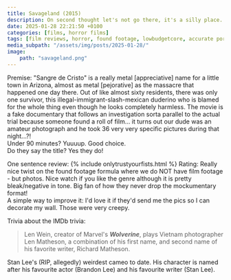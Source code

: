 ```yaml
---
title: Savageland (2015)
description: On second thought let's not go there, it's a silly place.
date: 2025-01-28 22:21:50 +0100
categories: [films, horror films]
tags: [film reviews, horror, found footage, lowbudgetcore, accurate portrayal of another country, wrong place wrong face, ñam ñam qué rico, they say the title]
media_subpath: "/assets/img/posts/2025-01-28/"
image:
    path: "savageland.png"
---
```

<span class="reviewsection">Premise:</span> "Sangre de Cristo" is a really metal [appreciative] name for a little town in Arizona, almost as metal [pejorative] as the massacre that happened one day there. Out of like almost sixty residents, there was only one survivor, this illegal-immigrant-slash-mexican duderino who is blamed for the whole thing even though he looks completely harmless. The movie is a fake documentary that follows an investigation sorta parallel to the actual trial because someone found a roll of film... it turns out our dude was an amateur photograph and he took 36 very very specific pictures during that night...?!<br/>
<span class="reviewsection">Under 90 minutes?</span> Yuuuup. Good choice.<br/>
<span class="reviewsection">Do they say the title?</span> Yes they do!

<span class="reviewsection">One sentence review:</span>
{% include onlytrustyourfists.html %}
<span class="reviewsection">Rating:</span> Really nice twist on the found footage formula where we do NOT have film footage - but photos. Nice watch if you like the genre although it is pretty bleak/negative in tone. Big fan of how they never drop the mockumentary format!<br/>
<span class="reviewsection">A simple way to improve it:</span> I'd love it if they'd send me the pics so I can decorate my wall. Those were very creepy.

<span class="reviewsection">Trivia about the IMDb trivia:</span>
> Len Wein, creator of Marvel's ***Wolverine***, plays Vietnam photographer Len Matheson, a combination of his first name, and second name of his favorite writer, Richard Matheson.

Stan Lee's (RIP, allegedly) weirdest cameo to date. His character is named after his favourite actor (Brandon Lee) and his favourite writer (Stan Lee).